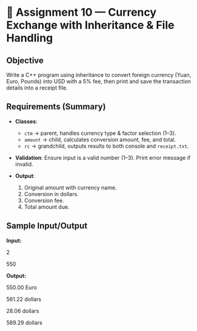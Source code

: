 # 💱 Assignment 10 — Currency Exchange with Inheritance & File Handling

## Objective
Write a C++ program using inheritance to convert foreign currency (Yuan, Euro, Pounds) into USD with a 5% fee, then print and save the transaction details into a receipt file.

## Requirements (Summary)
- **Classes**:  
  - `ctm` → parent, handles currency type & factor selection (1–3).  
  - `amount` → child, calculates conversion amount, fee, and total.  
  - `rc` → grandchild, outputs results to both console and `receipt.txt`.  

- **Validation**: Ensure input is a valid number (1–3). Print error message if invalid.  
- **Output**:  
  1. Original amount with currency name.  
  2. Conversion in dollars.  
  3. Conversion fee.  
  4. Total amount due.  

## Sample Input/Output

**Input:**

2

550

**Output:**

550.00 Euro

561.22 dollars

28.06 dollars

589.29 dollars
